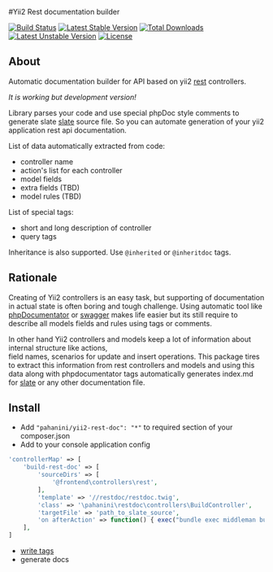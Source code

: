 #Yii2 Rest documentation builder

[![Build Status](https://travis-ci.org/pahanini/yii2-rest-doc.svg?branch=master)](https://travis-ci.org/pahanini/yii2-rest-doc)
[![Latest Stable Version](https://poser.pugx.org/pahanini/yii2-rest-doc/v/stable)](https://packagist.org/packages/pahanini/yii2-rest-doc) 
[![Total Downloads](https://poser.pugx.org/pahanini/yii2-rest-doc/downloads)](https://packagist.org/packages/pahanini/yii2-rest-doc) 
[![Latest Unstable Version](https://poser.pugx.org/pahanini/yii2-rest-doc/v/unstable)](https://packagist.org/packages/pahanini/yii2-rest-doc) 
[![License](https://poser.pugx.org/pahanini/yii2-rest-doc/license)](https://packagist.org/packages/pahanini/yii2-rest-doc)

## About

Automatic documentation builder for API based on yii2 [rest](http://www.yiiframework.com/doc-2.0/guide-rest-quick-start.html) 
controllers.

_It is working but development version!_

Library parses your code and use special phpDoc style comments to generate 
slate [slate](https://github.com/tripit/slate) source file. So you can automate generation of your yii2 application 
rest api documentation.

List of data automatically extracted from code:

- controller name
- action's list for each controller
- model fields 
- extra fields (TBD)
- model rules (TBD)

List of special tags:

- short and long description of controller
- query tags

Inheritance is also supported. Use `@inherited` or `@inheritdoc` tags.

## Rationale


Creating of Yii2 controllers is an easy task, but supporting of documentation in actual state is often boring 
and tough challenge. Using automatic tool like [phpDocumentator](https://github.com/phpDocumentor/phpDocumentor2)
or [swagger](http://swagger.io/) makes life easier but its still require to describe all models fields 
and rules using tags or comments. 

In other hand Yii2 controllers and models keep a lot of information about internal structure like actions,  
field names, scenarios for update and insert operations. This package tires to extract this information from 
rest controllers and models and using this data along with phpdocumentator tags automatically generates 
index.md for [slate](https://github.com/tripit/slate) or any other documentation file. 


## Install

- Add `"pahanini/yii2-rest-doc": "*"` to required section of your composer.json  
- Add to your console application config

``` php
'controllerMap' => [
	'build-rest-doc' => [
		'sourceDirs' => [
			'@frontend\controllers\rest',
		],
		'template' => '//restdoc/restdoc.twig',
		'class' => '\pahanini\restdoc\controllers\BuildController',
		'targetFile' => 'path_to_slate_source',
		'on afterAction' => function() { exec("bundle exec middleman build") }
	],
]
```

- [write tags](tags.md)
- generate docs
